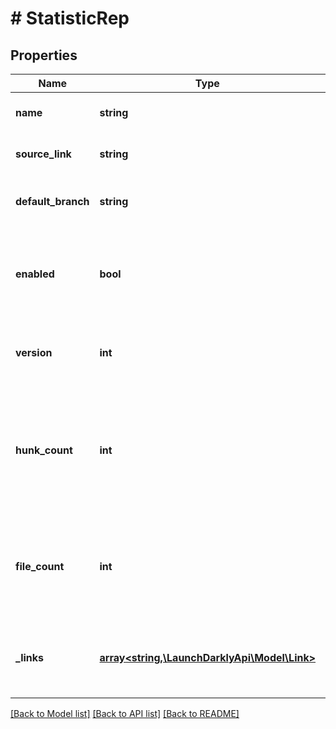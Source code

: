 # # StatisticRep

## Properties

Name | Type | Description | Notes
------------ | ------------- | ------------- | -------------
**name** | **string** | The repository name |
**source_link** | **string** | A URL to access the repository |
**default_branch** | **string** | The repository&#39;s default branch |
**enabled** | **bool** | Whether or not a repository is enabled for code reference scanning |
**version** | **int** | The version of the repository&#39;s saved information |
**hunk_count** | **int** | The number of code reference hunks in which the flag appears in this repository |
**file_count** | **int** | The number of files in which the flag appears in this repository |
**_links** | [**array<string,\LaunchDarklyApi\Model\Link>**](Link.md) | The location and content type of related resources |

[[Back to Model list]](../../README.md#models) [[Back to API list]](../../README.md#endpoints) [[Back to README]](../../README.md)
